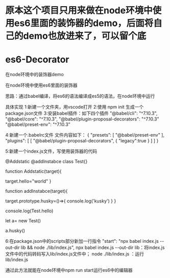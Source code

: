 # 原本这个项目只用来做在node环境中使用es6里面的装饰器的demo，后面将自己的demo也放进来了，可以留个底

# es6-Decorator
在node环境中的装饰器demo

在node环境中使用es6里面的装饰器

思路：通过babel编译，将es6的语法编译成es5的语法，在node环境中运行

具体实现
1:新建一个文件夹，用vscode打开
2:使用 npm init 生成一个package.json文件
3:安装babel插件：如下四个插件
"@babel/cli": "^7.10.3",
"@babel/core": "^7.10.3",
"@babel/plugin-proposal-decorators": "^7.10.3"
"@babel/preset-env": "^7.10.3” 

4:新建一个.babelrc文件
文件内容如下：
{
    "presets”:
     [
        "@babel/preset-env"
     ],
    "plugins": [
    [
    "@babel/plugin-proposal-decorators",
        {
            "legacy":true
        }
        ]
    ]
}

5:新建一个index.js文件，写使用装饰器的代码

@Addstatic
@addInstabce
class Test{}

function Addstatic(target){

target.hello="world"
}


function addInstabce(target){

target.prototype.husky=()=>{
console.log('kusky')
}
}


console.log(Test.hello)


let a= new Test()

a.husky()

 6:在package.json中的scripts部分新加一行指令
"start": "npx babel index.js --out-dir lib && node ./lib/index.js",
npx babel index.js --out-dir lib：将index.js文件中的代码转码写入lib/index.js文件中；
node ./lib/index.js  ：运行lib/index.js
 

通过此方法就能在node环境中npm run start运行es6中的编辑器


